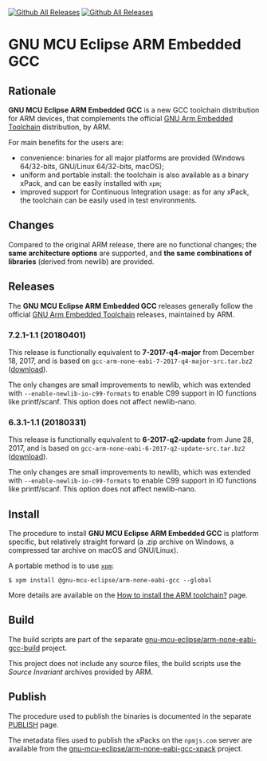 [![Github All Releases](https://img.shields.io/github/downloads/gnu-mcu-eclipse/arm-none-eabi-gcc/latest/total.svg)](https://github.com/gnu-mcu-eclipse/arm-none-eabi-gcc/releases/) [![Github All Releases](https://img.shields.io/github/downloads/gnu-mcu-eclipse/arm-none-eabi-gcc/total.svg)](https://github.com/gnu-mcu-eclipse/arm-none-eabi-gcc/releases/)

# GNU MCU Eclipse ARM Embedded GCC

## Rationale

**GNU MCU Eclipse ARM Embedded GCC** is a new GCC toolchain distribution 
for ARM devices, that complements the official 
[GNU Arm Embedded Toolchain](https://developer.arm.com/open-source/gnu-toolchain/gnu-rm)
distribution, by ARM.

For main benefits for the users are:

- convenience: binaries for all major platforms are provided 
(Windows 64/32-bits, GNU/Linux 64/32-bits, macOS); 
- uniform and portable install: the toolchain is also available 
as a binary xPack, and can be easily installed with `xpm`;
- improved support for Continuous Integration usage: 
as for any xPack, the toolchain can be easily used
in test environments.

## Changes

Compared to the original ARM release, there are no functional changes; 
the **same architecture options** are supported, and **the same 
combinations of libraries** (derived from newlib) are provided.


## Releases

The **GNU MCU Eclipse ARM Embedded GCC** releases generally follow the official 
[GNU Arm Embedded Toolchain](https://developer.arm.com/open-source/gnu-toolchain/gnu-rm) 
releases, maintained by ARM.

### 7.2.1-1.1 (20180401)

This release is functionally equivalent to **7-2017-q4-major** from December 18, 2017, 
and is based on `gcc-arm-none-eabi-7-2017-q4-major-src.tar.bz2`
([download](https://github.com/gnu-mcu-eclipse/arm-none-eabi-gcc/releases/tag/v7.2.1-1.1)).

The only changes are small improvements to newlib, which was extended with 
`--enable-newlib-io-c99-formats` to enable C99 support in IO functions 
like printf/scanf. This option does not affect newlib-nano.

### 6.3.1-1.1 (20180331)

This release is functionally equivalent to **6-2017-q2-update** from June 28, 2017,
and is based on `gcc-arm-none-eabi-6-2017-q2-update-src.tar.bz2`
([download](https://github.com/gnu-mcu-eclipse/arm-none-eabi-gcc/releases/tag/v6.3.1-1.1)).

The only changes are small improvements to newlib, which was extended with 
`--enable-newlib-io-c99-formats` to enable C99 support in IO functions 
like printf/scanf. This option does not affect newlib-nano.

## Install

The procedure to install **GNU MCU Eclipse ARM Embedded GCC** is platform 
specific, but relatively straight forward (a .zip archive on Windows, 
a compressed tar archive on macOS and GNU/Linux).

A portable method is to use [`xpm`](https://www.npmjs.com/package/xpm):

```console
$ xpm install @gnu-mcu-eclipse/arm-none-eabi-gcc --global
```

More details are available on the 
[How to install the ARM toolchain?](https://gnu-mcu-eclipse.github.io/toolchain/arm/install/) 
page.

## Build

The build scripts are part of the separate 
[gnu-mcu-eclipse/arm-none-eabi-gcc-build](https://github.com/gnu-mcu-eclipse/arm-none-eabi-gcc-build)
project.

This project does not include any source files, the build scripts use the 
_Source Invariant_ archives provided by ARM.

## Publish

The procedure used to publish the binaries is documented in the separate
[PUBLISH](PUBLISH.md) page.

The metadata files used to publish the xPacks on the `npmjs.com` server 
are available from the 
[gnu-mcu-eclipse/arm-none-eabi-gcc-xpack](https://github.com/gnu-mcu-eclipse/arm-none-eabi-gcc-xpack)
project.
